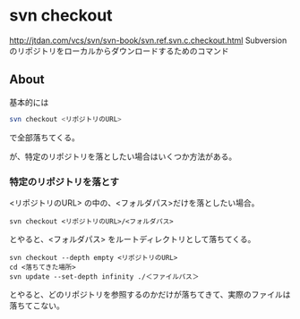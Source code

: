 # svn checkout
http://jtdan.com/vcs/svn/svn-book/svn.ref.svn.c.checkout.html
Subversionのリポジトリをローカルからダウンロードするためのコマンド

## About
基本的には
```bash
svn checkout <リポジトリのURL>
```
で全部落ちてくる。

が、特定のリポジトリを落としたい場合はいくつか方法がある。

### 特定のリポジトリを落とす

<リポジトリのURL> の中の、<フォルダパス>だけを落としたい場合。
```
svn checkout <リポジトリのURL>/<フォルダパス>
```
とやると、<フォルダパス> をルートディレクトリとして落ちてくる。

```
svn checkout --depth empty <リポジトリのURL>
cd <落ちてきた場所>
svn update --set-depth infinity ./＜ファイルパス＞
```
とやると、どのリポジトリを参照するのかだけが落ちてきて、実際のファイルは落ちてこない。
